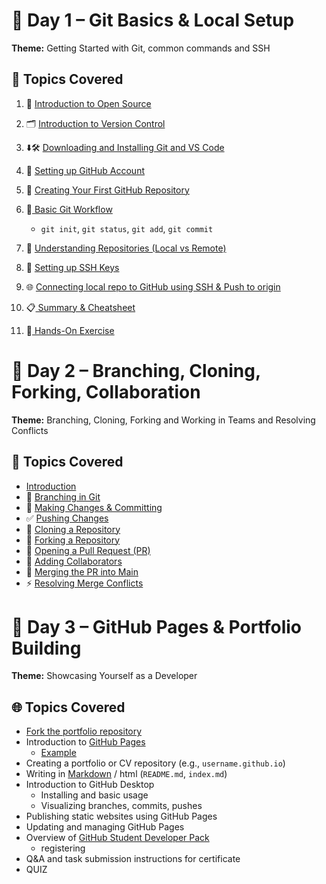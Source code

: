 ﻿# 📅 Day 1 – Git Basics & Local Setup

**Theme:** Getting Started with Git, common commands and SSH
## 🔧 Topics Covered
1. 📂  [Introduction to Open Source](./day1/1-1-open-source.md)
2. 🗂️ [Introduction to Version Control](./day1/1-2-git-github-intro.md)
3. ⬇️🛠️ [Downloading and Installing Git and VS Code](./day1/1-3-downloading-installing-git-vscode.md)
4. 👤 [Setting up GitHub Account](./day1/1-4-setting-github.md)
5. 🔧 [Creating Your First GitHub Repository](./day1/1-5-creating-first-github-repo.md)
6. 🔄[ Basic Git Workflow](./day1/1-6-basic-git-workflow.md)
    - `git init`, `git status`, `git add`, `git commit`
7. 📂 [Understanding Repositories (Local vs Remote)](./day1/1-7-local-vs-remote-repo.md)
8.  🔐 [Setting up SSH Keys](./day1/1-8-ssh-keys.md)

9. 🌐 [Connecting local repo to GitHub using SSH & Push to origin](./day1/1-9-connecting-local-repo-to-remote-push.md)
10. 📋[ Summary & Cheatsheet](./day1/1-10-summary.md)
11.  📝[ Hands-On Exercise](./day1/1-11-task.md) 

# 📅 Day 2 – Branching, Cloning, Forking, Collaboration
**Theme:** Branching, Cloning, Forking and Working in Teams and Resolving Conflicts

## 🤝 Topics Covered
- [Introduction](./day2/2-1-intro.md)
- 🌿 [Branching in Git](./day2/2-2-branching.md)
- 📝 [Making Changes & Committing](./day2/2-3-making-changes.md)
- ✅ [Pushing Changes](./day2/2-4-pushing-changes.md)
- 🔄 [Cloning a Repository](./day2/2-5-cloning.md)
- 🍴 [Forking a Repository](./day2/2-6-forking.md)
- 🔁 [Opening a Pull Request (PR)](./day2/2-7-pull-requests.md)
- 👥 [Adding Collaborators](./day2/2-8-collaborators.md)
- 🔀 [Merging the PR into Main](./day2/2-9-merging.md)
- ⚡ [Resolving Merge Conflicts](./day2/2-10-merge-conflicts.md)

# 📅 Day 3 – GitHub Pages & Portfolio Building
**Theme:** Showcasing Yourself as a Developer

## 🌐 Topics Covered
- [Fork the portfolio repository](https://github.com/samyak-shrestha/simple-portfolio)
- Introduction to [GitHub Pages](./day3/3-github-pages.md)
  - [Example](https://samyak-shrestha.github.io)
- Creating a portfolio or CV repository (e.g., `username.github.io`)
- Writing in [Markdown](./day3/3-markdown-file-syntax.md) / html (`README.md`, `index.md`)
- Introduction to GitHub Desktop
  - Installing and basic usage
  - Visualizing branches, commits, pushes
- Publishing static websites using GitHub Pages
- Updating and managing GitHub Pages
- Overview of [GitHub Student Developer Pack](https://education.github.com/pack)
  - registering
- Q&A and task submission instructions for certificate
- QUIZ
